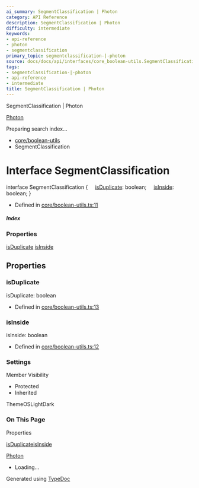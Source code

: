 ```yaml
---
ai_summary: SegmentClassification | Photon
category: API Reference
description: SegmentClassification | Photon
difficulty: intermediate
keywords:
- api-reference
- photon
- segmentclassification
primary_topic: segmentclassification-|-photon
source: docs/docs/api/interfaces/core_boolean-utils.SegmentClassification.html
tags:
- segmentclassification-|-photon
- api-reference
- intermediate
title: SegmentClassification | Photon
---
```

SegmentClassification | Photon

[Photon](../index.md)




Preparing search index...

* [core/boolean-utils](../modules/core_boolean-utils.md)
* SegmentClassification

# Interface SegmentClassification

interface SegmentClassification {
    [isDuplicate](#isduplicate): boolean;
    [isInside](#isinside): boolean;
}

* Defined in [core/boolean-utils.ts:11](https://github.com/mwhite454/photon/blob/main/packages/photon/src/core/boolean-utils.ts#L11)

##### Index

### Properties

[isDuplicate](#isduplicate)
[isInside](#isinside)

## Properties

### isDuplicate

isDuplicate: boolean

* Defined in [core/boolean-utils.ts:13](https://github.com/mwhite454/photon/blob/main/packages/photon/src/core/boolean-utils.ts#L13)

### isInside

isInside: boolean

* Defined in [core/boolean-utils.ts:12](https://github.com/mwhite454/photon/blob/main/packages/photon/src/core/boolean-utils.ts#L12)

### Settings

Member Visibility

* Protected
* Inherited

ThemeOSLightDark

### On This Page

Properties

[isDuplicate](#isduplicate)[isInside](#isinside)

[Photon](../index.md)

* Loading...

Generated using [TypeDoc](https://typedoc.org/)
